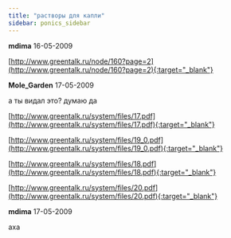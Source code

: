 ```yaml
---
title: "растворы для капли"
sidebar: ponics_sidebar
---
```


**mdima** 16-05-2009

[http://www.greentalk.ru/node/160?page=2](http://www.greentalk.ru/node/160?page=2){:target="_blank"}


**Mole_Garden** 17-05-2009

а ты видал это? думаю да

[http://www.greentalk.ru/system/files/17.pdf](http://www.greentalk.ru/system/files/17.pdf){:target="_blank"}

[http://www.greentalk.ru/system/files/19_0.pdf](http://www.greentalk.ru/system/files/19_0.pdf){:target="_blank"}

[http://www.greentalk.ru/system/files/18.pdf](http://www.greentalk.ru/system/files/18.pdf){:target="_blank"}

[http://www.greentalk.ru/system/files/20.pdf](http://www.greentalk.ru/system/files/20.pdf){:target="_blank"}


**mdima** 17-05-2009

аха


